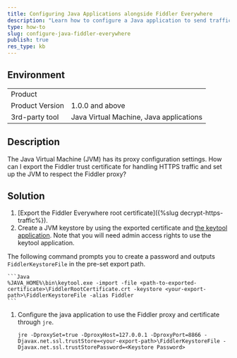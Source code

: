 ```yaml
---
title: Configuring Java Applications alongside Fiddler Everywhere
description: "Learn how to configure a Java application to send traffic to the Fiddler Everywhere proxy and use the Fiddler root trust certificate for secure traffic."
type: how-to
slug: configure-java-fiddler-everywhere
publish: true
res_type: kb
---
```


## Environment

|   |   |
|---|---|
| Product   |
| Product Version | 1.0.0 and above  |
| 3rd-party tool| Java Virtual Machine, Java applications |

## Description

The Java Virtual Machine (JVM) has its proxy configuration settings. How can I export the Fiddler trust certificate for handling HTTPS traffic and set up the JVM to respect the Fiddler proxy?

## Solution

1. [Export the Fiddler Everywhere root certificate]({%slug decrypt-https-traffic%}).
1. Create a JVM keystore by using the exported certificate and [the keytool application](https://docs.oracle.com/javase/8/docs/technotes/tools/unix/keytool.html). Note that you will need admin access rights to use the keytool application.

  The following command prompts you to create a password and outputs `FiddlerKeystoreFile` in the pre-set export path.

    ```Java
    %JAVA_HOME%\bin\keytool.exe -import -file <path-to-exported-certificate>\FiddlerRootCertificate.crt -keystore <your-export-path>\FiddlerKeystoreFile -alias Fiddler
    ```

1. Configure the java application to use the Fiddler proxy and certificate through `jre`.

    ```
    jre -DproxySet=true -DproxyHost=127.0.0.1 -DproxyPort=8866 -Djavax.net.ssl.trustStore=<your-export-path>\FiddlerKeystoreFile -Djavax.net.ssl.trustStorePassword=<Keystore Password>
    ```
